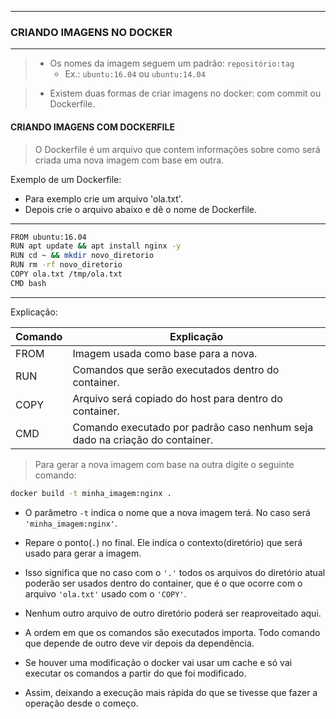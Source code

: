 -----------------------------------------------------------
### CRIANDO IMAGENS NO DOCKER
-----------------------------------------------------------

> + Os nomes da imagem seguem um padrão: `repositório:tag`
>   - Ex.: `ubuntu:16.04` ou `ubuntu:14.04`

> + Existem duas formas de criar imagens no docker: com commit ou Dockerfile.

#### CRIANDO IMAGENS COM DOCKERFILE

> O Dockerfile é um arquivo que contem informações sobre como será criada uma nova imagem com base em outra.


Exemplo de um Dockerfile:

* Para exemplo crie um arquivo 'ola.txt'.
* Depois crie o arquivo abaixo e dê o nome de Dockerfile.

---------------------------------------------------
```sh
FROM ubuntu:16.04
RUN apt update && apt install nginx -y
RUN cd ~ && mkdir novo_diretorio
RUN rm -rf novo_diretorio
COPY ola.txt /tmp/ola.txt
CMD bash
```
---------------------------------------------------

Explicação:

| Comando | Explicação |
| ---------- | ---------- |
|   FROM   | Imagem usada como base para a nova. |
|   RUN   | Comandos que serão executados dentro do container. |
|   COPY   | Arquivo será copiado do host para dentro do container. |
|   CMD   | Comando executado por padrão caso nenhum seja dado na criação do container. |

> Para gerar a nova imagem com base na outra digite o seguinte comando:

```sh
docker build -t minha_imagem:nginx .
```

* O parâmetro `-t` indica o nome que a nova imagem terá. No caso será `'minha_imagem:nginx'`.
* Repare o ponto(`.`) no final. Ele indica o contexto(diretório) que será usado para gerar a imagem.
* Isso significa que no caso com o `'.'` todos os arquivos do diretório atual poderão ser usados dentro do container, que é o que ocorre com o arquivo `'ola.txt'` usado com o `'COPY'`.
* Nenhum outro arquivo de outro diretório poderá ser reaproveitado aqui.

* A ordem em que os comandos são executados importa. Todo comando que depende de outro deve vir depois da dependência.
* Se houver uma modificação o docker vai usar um cache e só vai executar os comandos a partir do que foi modificado.
* Assim, deixando a execução mais rápida do que se tivesse que fazer a operação desde o começo.
